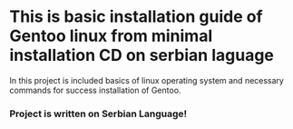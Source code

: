 
<h1> This is basic installation guide of Gentoo linux from minimal installation CD on serbian laguage </h1>
In this project is included basics of linux operating system and necessary commands for success installation of Gentoo.

<h3>Project is written on Serbian Language!</3>
